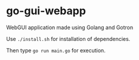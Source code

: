 # go-gui-webapp
WebGUI application made using Golang and Gotron

Use ````./install.sh```` for installation of dependencies.

Then type ````go run main.go```` for execution.
